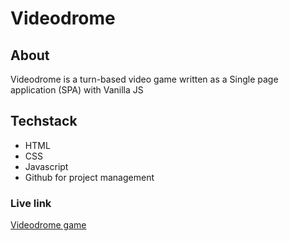# Videodrome

## About

Videodrome is a turn-based video game written as a Single page application (SPA) with Vanilla JS

## Techstack

- HTML
- CSS
- Javascript
- Github for project management

### Live link

[Videodrome game](https://videodrome.thorbergur.me/)
